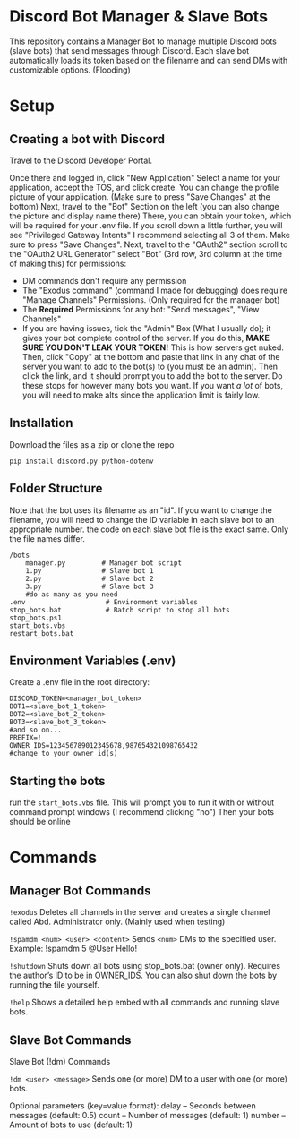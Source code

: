 # Discord Bot Manager & Slave Bots

This repository contains a Manager Bot to manage multiple Discord bots (slave bots) that send messages through Discord. Each slave bot automatically loads its token based on the filename and can send DMs with customizable options. (Flooding)

# Setup
## Creating a bot with Discord
Travel to the Discord Developer Portal.

Once there and logged in, click "New Application"
Select a name for your application, accept the TOS, and click create.
You can change the profile picture of your application. (Make sure to press "Save Changes" at the bottom)
Next, travel to the "Bot" Section on the left (you can also change the picture and display name there)
There, you can obtain your token, which will be required for your .env file.
If you scroll down a little further, you will see "Privileged Gateway Intents"
I recommend selecting all 3 of them. 
Make sure to press "Save Changes".
Next, travel to the "OAuth2" section 
scroll to the "OAuth2 URL Generator"
select "Bot" (3rd row, 3rd column at the time of making this)
for permissions:
- DM commands don't require any permission
- The "Exodus command" (command I made for debugging)  does require "Manage Channels" Permissions. (Only required for the manager bot)
- The **Required** Permissions for any bot: "Send messages", "View Channels"
- If you are having issues, tick the "Admin" Box (What I usually do); it gives your bot complete control of the server. If you do this, **MAKE SURE YOU DON'T LEAK YOUR TOKEN!** This is how servers get nuked.
Then, click "Copy" at the bottom and paste that link in any chat of the server you want to add to the bot(s) to (you must be an admin).
Then click the link, and it should prompt you to add the bot to the server. Do these stops for however many bots you want. If you want *a lot* of bots, you will need to make alts since the application limit is fairly low.

## Installation
Download the files as a zip or clone the repo 

```
pip install discord.py python-dotenv
```
## Folder Structure
Note that the bot uses its filename as an "id". If you want to change the filename, you will need to change the ID variable in each slave bot to an appropriate number. the code on each slave bot file is the exact same. Only the file names differ.
```
/bots
    manager.py         # Manager bot script
    1.py               # Slave bot 1
    2.py               # Slave bot 2
    3.py               # Slave bot 3
    #do as many as you need
.env                    # Environment variables
stop_bots.bat           # Batch script to stop all bots
stop_bots.ps1
start_bots.vbs
restart_bots.bat
```
## Environment Variables (.env)
Create a .env file in the root directory:
```
DISCORD_TOKEN=<manager_bot_token>
BOT1=<slave_bot_1_token>
BOT2=<slave_bot_2_token>
BOT3=<slave_bot_3_token>
#and so on...
PREFIX=!
OWNER_IDS=123456789012345678,987654321098765432
#change to your owner id(s)
```
## Starting the bots
run the ``` start_bots.vbs ``` file. This will prompt you to run it with or without command prompt windows (I recommend clicking "no")
Then your bots should be online
# Commands
## Manager Bot Commands

``` !exodus ```
Deletes all channels in the server and creates a single channel called Abd. Administrator only. (Mainly used when testing)

``` !spamdm <num> <user> <content> ```
Sends ``` <num> ``` DMs to the specified user. Example: !spamdm 5 @User Hello!

``` !shutdown ```
Shuts down all bots using stop_bots.bat (owner only). Requires the author’s ID to be in OWNER_IDS. You can also shut down the bots by running the file yourself.

``` !help ```
Shows a detailed help embed with all commands and running slave bots.

## Slave Bot Commands
Slave Bot (!dm) Commands

```!dm <user> <message>``` 
Sends one (or more) DM to a user with one (or more) bots.

Optional parameters (key=value format):
delay – Seconds between messages (default: 0.5)
count – Number of messages (default: 1)
number – Amount of bots to use (default: 1)
